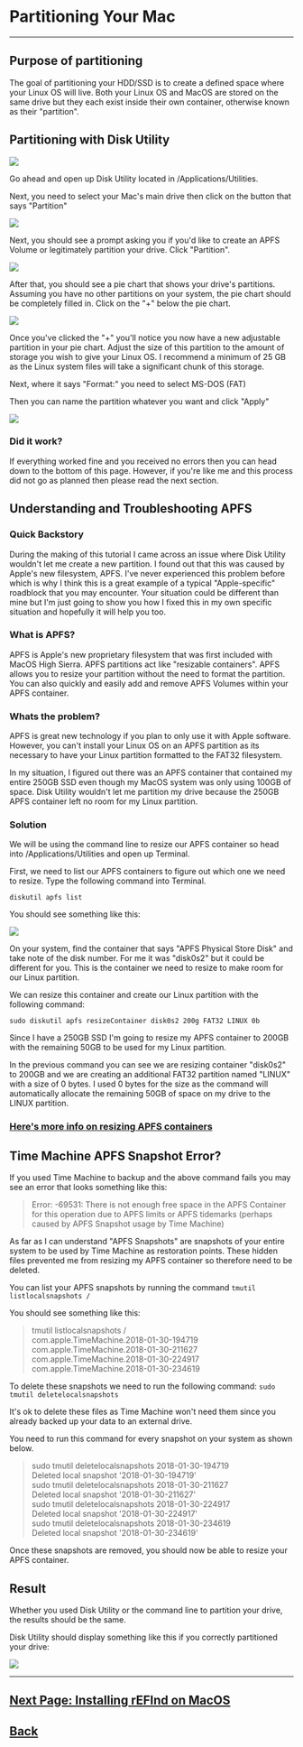 # Partitioning Your Mac
---

## Purpose of partitioning

The goal of partitioning your HDD/SSD is to create a defined space where your Linux OS will live. Both your Linux OS and MacOS are stored on the same drive but they each exist inside their own container, otherwise known as their "partition".  

## Partitioning with Disk Utility
![](images/dutillogo.png)

Go ahead and open up Disk Utility located in /Applications/Utilities.

Next, you need to select your Mac's main drive then click on the button that says "Partition"

![](images/dutil1.png)

Next, you should see a prompt asking you if you'd like to create an APFS Volume or legitimately partition your drive.  Click "Partition".

![](images/dutil2.png)

After that, you should see a pie chart that shows your drive's partitions.  Assuming you have no other partitions on your system, the pie chart should be completely filled in.  Click on the "+" below the pie chart.

![](images/dutil3.png)

Once you've clicked the "+" you'll notice you now have a new adjustable partition in your pie chart. Adjust the size of this partition to the  amount of storage you wish to give your Linux OS.  I recommend a minimum of 25 GB as the Linux system files will take a significant chunk of this storage.

Next, where it says "Format:" you need to select MS-DOS (FAT)

Then you can name the partition whatever you want and click "Apply"

![](images/dutil4.png)

### Did it work?

If everything worked fine and you received no errors then you can head down to the bottom of this page. However, if you're like me and this process did not go as planned then please read the next section.

## Understanding and Troubleshooting APFS

### Quick Backstory

During the making of this tutorial I came across an issue where Disk Utility wouldn't let me create a new partition. I found out that this was caused by Apple's new filesystem, APFS. I've never experienced this problem before which is why I think this is a great example of a typical "Apple-specific" roadblock that you may encounter.  Your situation could be different than mine but I'm just going to show you how I fixed this in my own specific situation and hopefully it will help you too.

### What is APFS?

APFS is Apple's new proprietary filesystem that was first included with MacOS High Sierra.  APFS partitions act like "resizable containers".  APFS allows you to resize your partition without the need to format the partition. You can also quickly and easily add and remove APFS Volumes within your APFS container.

### Whats the problem?

APFS is great new technology if you plan to only use it with Apple software.  However, you can't install your Linux OS on an APFS partition as its necessary to have your Linux partition formatted to the FAT32 filesystem.

In my situation, I figured out there was an APFS container that contained my entire 250GB SSD even though my MacOS system was only using 100GB of space.  Disk Utility wouldn't let me partition my drive because the 250GB APFS container left no room for my Linux partition.

### Solution

We will be using the command line to resize our APFS container so head into /Applications/Utilities and open up Terminal.

First, we need to list our APFS containers to figure out which one we need to resize.  Type the following command into Terminal.

`diskutil apfs list`

You should see something like this:

![](images/APFS1.png)

On your system, find the container that says "APFS Physical Store Disk" and take note of the disk number.  For me it was "disk0s2" but it could be different for you. This is the container we need to resize to make room for our Linux partition.

We can resize this container and create our Linux partition with the following command:

`sudo diskutil apfs resizeContainer disk0s2 200g FAT32 LINUX 0b`

Since I have a 250GB SSD I'm going to resize my APFS container to 200GB with the remaining 50GB to be used for my Linux partition.  

In the previous command you can see we are resizing container "disk0s2" to 200GB and we are creating an additional FAT32 partition named "LINUX" with a size of 0 bytes.  I used 0 bytes for the size as the command will automatically allocate the remaining 50GB of space on my drive to the LINUX partition.

### [Here's more info on resizing APFS containers](https://www.macobserver.com/tips/deep-dive/resize-your-apfs-container/)

## Time Machine APFS Snapshot Error?

If you used Time Machine to backup and the above command fails you may see an error that looks something like this:

>Error: -69531: There is not enough free space in the APFS Container for this
operation due to APFS limits or APFS tidemarks (perhaps caused by APFS Snapshot
usage by Time Machine)

As far as I can understand "APFS Snapshots" are snapshots of your entire system to be used by Time Machine as restoration points. These hidden files prevented me from resizing my APFS container so therefore need to be deleted.

You can list your APFS snapshots by running the command `tmutil listlocalsnapshots /`

You should see something like this:

> tmutil listlocalsnapshots /     
com.apple.TimeMachine.2018-01-30-194719
com.apple.TimeMachine.2018-01-30-211627
com.apple.TimeMachine.2018-01-30-224917
com.apple.TimeMachine.2018-01-30-234619

To delete these snapshots we need to run the following command: `sudo tmutil deletelocalsnapshots`

It's ok to delete these files as Time Machine won't need them since you already backed up your data to an external drive.

You need to run this command for every snapshot on your system as shown below.


> sudo tmutil deletelocalsnapshots 2018-01-30-194719  
Deleted local snapshot '2018-01-30-194719'  
sudo tmutil deletelocalsnapshots 2018-01-30-211627  
Deleted local snapshot '2018-01-30-211627'    
sudo tmutil deletelocalsnapshots 2018-01-30-224917  
Deleted local snapshot '2018-01-30-224917'    
sudo tmutil deletelocalsnapshots 2018-01-30-234619  
Deleted local snapshot '2018-01-30-234619'    

Once these snapshots are removed, you should now be able to resize your APFS container.

## Result

Whether you used Disk Utility or the command line to partition your drive, the results should be the same.

Disk Utility should display something like this if you correctly partitioned your drive:

![](images/dutil6.png)

***

## [Next Page: Installing rEFInd on MacOS](macrefind.md)

## [Back](Preparation.md)
